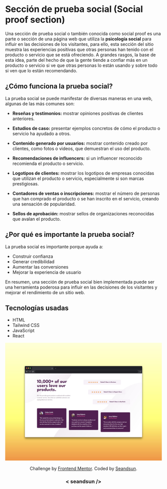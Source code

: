 # Sección de prueba social (Social proof section)

Una sección de prueba social o también conocida como social proof es una parte o sección de una página web que utiliza la **psicología social** para influir en las decisiones de los visitantes, para ello, esta sección del sitio muestra las experiencias positivas que otras personas han tenido con el producto o servicio que se está ofreciendo. A grandes rasgos, la base de esta idea, parte del hecho de que la gente tiende a confiar más en un producto o servicio si ve que otras personas lo están usando y sobre todo si ven que lo están recomendando.

## ¿Cómo funciona la prueba social?

La prueba social se puede manifestar de diversas maneras en una web, algunas de las más comunes son:

- **Reseñas y testimonios:** mostrar opiniones positivas de clientes anteriores. 

- **Estudios de caso:** presentar ejemplos concretos de cómo el producto o servicio ha ayudado a otros. 

- **Contenido generado por usuarios:** mostrar contenido creado por clientes, como fotos o videos, que demuestran el uso del producto. 

- **Recomendaciones de influencers:** si un influencer reconocido recomienda el producto o servicio. 

- **Logotipos de clientes:** mostrar los logotipos de empresas conocidas que utilizan el producto o servicio, especialmente si son marcas prestigiosas. 

- **Contadores de ventas o inscripciones:** mostrar el número de personas que han comprado el producto o se han inscrito en el servicio, creando una sensación de popularidad. 

- **Sellos de aprobación:** mostrar sellos de organizaciones reconocidas que avalan el producto. 

## ¿Por qué es importante la prueba social?

La prueba social es importante porque ayuda a:

- Construir confianza
- Generar credibilidad
- Aumentar las conversiones
- Mejorar la experiencia de usuario

En resumen, una sección de prueba social bien implementada puede ser una herramienta poderosa para influir en las decisiones de los visitantes y mejorar el rendimiento de un sitio web.

## Tecnologías usadas

- HTML
- Tailwind CSS
- JavaScript
- React

![social proof img demo](./src/assets/images/social-proof-img.jpg)

<div align="center">
  Challenge by <a href="https://www.frontendmentor.io?ref=challenge" target="_blank">Frontend Mentor</a>. 
  Coded by <a href="https://github.com/seandsun">Seandsun</a>.
</div>

 <h3 align="center">< seandsun /></h3>